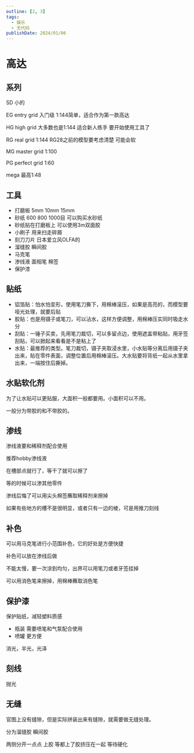 ```yaml
---
outline: [2, 3]
tags: 
  - 娱乐
  - 无代码
publishDate: 2024/01/06
---
```

# 高达

## 系列
SD 小的

EG entry grid 入门级 1:144简单，适合作为第一款高达

HG  high grid 大多数也是1:144 适合新人练手 要开始使用工具了

RG real grid  1:144 RG28之前的模型要考虑清楚 可能会软

MG master grid 1:100

PG perfect grid 1:60

mega 最高1:48

## 工具

- 打磨板 5mm 10mm 15mm
- 砂纸 600 800 1000目 可以购买水砂纸
- 砂纸贴在打磨板上 可以使用3m双面胶
- 小刷子 用来扫走碎屑
- 刻刀刀片 日本爱立风OLFA的
- 溜缝胶 瞬间胶
- 马克笔
- 渗线液 面相笔 棉签
- 保护漆

## 贴纸

- 铝箔贴：怕水怕变形，使用笔刀撕下，用棉棒滚压，如果是高亮的，而模型要哑光处理，就要后贴
- 胶贴：也是用镊子或笔刀，可以沾水，这样方便调整，用棉棒压实同时吸走水分
- 刮贴：一锤子买卖，先用笔刀裁切，可以多留点边，使用遮盖带粘贴，用牙签刮贴，可以掀起来看看是不是粘上了
- 水贴：最推荐的类型。笔刀裁切，镊子夹取浸水里，小水贴等分离后用镊子夹出来，贴在零件表面，调整位置后用棉棒滚压。大水贴要将背纸一起从水里拿出来，一端按住后撕掉。

## 水贴软化剂

为了让水贴可以更贴服，大面积一般都要用。小面积可以不用。

一般分为带胶的和不带胶的。

## 渗线

渗线液要和稀释剂配合使用

推荐hobby渗线液

在槽部点就行了，等干了就可以擦了

等的时候可以渗其他零件

渗线后悔了可以用尖头棉签蘸取稀释剂来擦掉

如果有些地方的槽不是很明显，或者只有一边的棱，可是用推刀刻线

## 补色

可以用马克笔进行小范围补色，它的好处是方便快捷

补色可以放在渗线后做

不能太慢，要一次涂到均匀，出界可以用笔刀或者牙签挂掉

可以用消色笔来擦掉，用棉棒蘸取消色笔

## 保护漆

保护贴纸，减轻塑料质感

- 瓶装 需要喷笔和气泵配合使用
- 喷罐 更方便

消光，半光，光泽

## 刻线

抛光

## 无缝

官图上没有缝隙，但是实际拼装出来有缝隙，就需要做无缝处理。

分为溜缝胶 瞬间胶

两侧分开一点点 上胶 等都上了胶挤压在一起  等待硬化